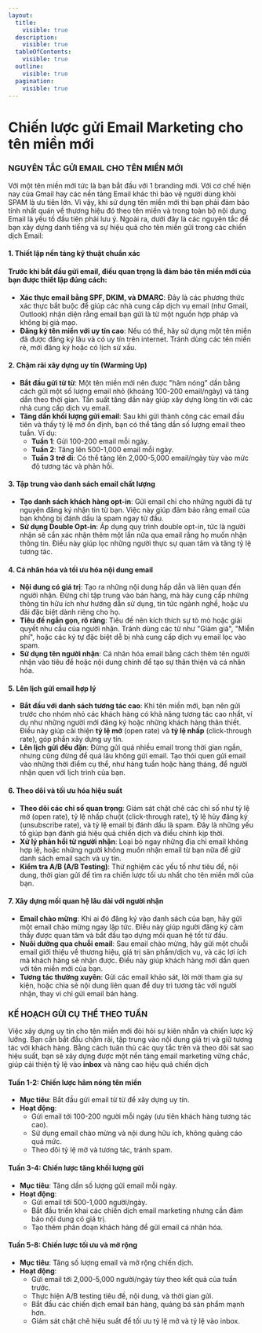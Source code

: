 ```yaml
---
layout:
  title:
    visible: true
  description:
    visible: true
  tableOfContents:
    visible: true
  outline:
    visible: true
  pagination:
    visible: true
---
```


# Chiến lược gửi Email Marketing cho tên miền mới

### **NGUYÊN TẮC GỬI EMAIL CHO TÊN MIỀN MỚI**

Với một tên miền mới tức là bạn bắt đầu với 1 branding mới. Với cơ chế hiện nay của Gmail hay các nền tảng Email khác thì bảo vệ người dùng khỏi SPAM là ưu tiên lớn. Vì vậy, khi sử dụng tên miền mới thì bạn phải đảm bảo tính nhất quán về thương hiệu đó theo tên miền và trong toàn bộ nội dung Email là yếu tố đầu tiên phải lưu ý. Ngoài ra, dưới đây là các nguyên tắc để bạn xây dựng danh tiếng và sự hiệu quả cho tên miền gửi trong các chiến dịch Email:

#### **1. Thiết lập nền tảng kỹ thuật chuẩn xác**

#### Trước khi bắt đầu gửi email, điều quan trọng là đảm bảo tên miền mới của bạn được thiết lập đúng cách:

* **Xác thực email bằng SPF, DKIM, và DMARC**: Đây là các phương thức xác thực bắt buộc để giúp các nhà cung cấp dịch vụ email (như Gmail, Outlook) nhận diện rằng email bạn gửi là từ một nguồn hợp pháp và không bị giả mạo.
* **Đăng ký tên miền với uy tín cao**: Nếu có thể, hãy sử dụng một tên miền đã được đăng ký lâu và có uy tín trên internet. Tránh dùng các tên miền rẻ, mới đăng ký hoặc có lịch sử xấu.

#### **2. Chậm rãi xây dựng uy tín (Warming Up)**

* **Bắt đầu gửi từ từ**: Một tên miền mới nên được "hâm nóng" dần bằng cách gửi một số lượng email nhỏ (khoảng 100-200 email/ngày) và tăng dần theo thời gian. Tần suất tăng dần này giúp xây dựng lòng tin với các nhà cung cấp dịch vụ email.
* **Tăng dần khối lượng gửi email**: Sau khi gửi thành công các email đầu tiên và thấy tỷ lệ mở ổn định, bạn có thể tăng dần số lượng email theo tuần. Ví dụ:
  * **Tuần 1**: Gửi 100-200 email mỗi ngày.
  * **Tuần 2**: Tăng lên 500-1,000 email mỗi ngày.
  * **Tuần 3 trở đi**: Có thể tăng lên 2,000-5,000 email/ngày tùy vào mức độ tương tác và phản hồi.

#### **3. Tập trung vào danh sách email chất lượng**

* **Tạo danh sách khách hàng opt-in**: Gửi email chỉ cho những người đã tự nguyện đăng ký nhận tin từ bạn. Việc này giúp đảm bảo rằng email của bạn không bị đánh dấu là spam ngay từ đầu.
* **Sử dụng Double Opt-in**: Áp dụng quy trình double opt-in, tức là người nhận sẽ cần xác nhận thêm một lần nữa qua email rằng họ muốn nhận thông tin. Điều này giúp lọc những người thực sự quan tâm và tăng tỷ lệ tương tác.

#### **4. Cá nhân hóa và tối ưu hóa nội dung email**

* **Nội dung có giá trị**: Tạo ra những nội dung hấp dẫn và liên quan đến người nhận. Đừng chỉ tập trung vào bán hàng, mà hãy cung cấp những thông tin hữu ích như hướng dẫn sử dụng, tin tức ngành nghề, hoặc ưu đãi đặc biệt dành riêng cho họ.
* **Tiêu đề ngắn gọn, rõ ràng**: Tiêu đề nên kích thích sự tò mò hoặc giải quyết nhu cầu của người nhận. Tránh dùng các từ như "Giảm giá", "Miễn phí", hoặc các ký tự đặc biệt dễ bị nhà cung cấp dịch vụ email lọc vào spam.
* **Sử dụng tên người nhận**: Cá nhân hóa email bằng cách thêm tên người nhận vào tiêu đề hoặc nội dung chính để tạo sự thân thiện và cá nhân hóa.

#### **5. Lên lịch gửi email hợp lý**

* **Bắt đầu với danh sách tương tác cao**: Khi tên miền mới, bạn nên gửi trước cho nhóm nhỏ các khách hàng có khả năng tương tác cao nhất, ví dụ như những người mới đăng ký hoặc những khách hàng thân thiết. Điều này giúp cải thiện **tỷ lệ mở** (open rate) và **tỷ lệ nhấp** (click-through rate), góp phần xây dựng uy tín.
* **Lên lịch gửi đều đặn**: Đừng gửi quá nhiều email trong thời gian ngắn, nhưng cũng đừng để quá lâu không gửi email. Tạo thói quen gửi email vào những thời điểm cụ thể, như hàng tuần hoặc hàng tháng, để người nhận quen với lịch trình của bạn.

#### **6. Theo dõi và tối ưu hóa hiệu suất**

* **Theo dõi các chỉ số quan trọng**: Giám sát chặt chẽ các chỉ số như tỷ lệ mở (open rate), tỷ lệ nhấp chuột (click-through rate), tỷ lệ hủy đăng ký (unsubscribe rate), và tỷ lệ email bị đánh dấu là spam. Đây là những yếu tố giúp bạn đánh giá hiệu quả chiến dịch và điều chỉnh kịp thời.
* **Xử lý phản hồi từ người nhận**: Loại bỏ ngay những địa chỉ email không hợp lệ, hoặc những người không muốn nhận email từ bạn nữa để giữ danh sách email sạch và uy tín.
* **Kiểm tra A/B (A/B Testing)**: Thử nghiệm các yếu tố như tiêu đề, nội dung, thời gian gửi để tìm ra chiến lược tối ưu nhất cho tên miền mới của bạn.

#### **7. Xây dựng mối quan hệ lâu dài với người nhận**

* **Email chào mừng**: Khi ai đó đăng ký vào danh sách của bạn, hãy gửi một email chào mừng ngay lập tức. Điều này giúp người đăng ký cảm thấy được quan tâm và bắt đầu tạo dựng mối quan hệ tốt từ đầu.
* **Nuôi dưỡng qua chuỗi email**: Sau email chào mừng, hãy gửi một chuỗi email giới thiệu về thương hiệu, giá trị sản phẩm/dịch vụ, và các lợi ích mà khách hàng sẽ nhận được. Điều này giúp khách hàng mới dần quen với tên miền mới của bạn.
* **Tương tác thường xuyên**: Gửi các email khảo sát, lời mời tham gia sự kiện, hoặc chia sẻ nội dung liên quan để duy trì tương tác với người nhận, thay vì chỉ gửi email bán hàng.

### **KẾ HOẠCH GỬI CỤ THỂ THEO TUẦN**

Việc xây dựng uy tín cho tên miền mới đòi hỏi sự kiên nhẫn và chiến lược kỹ lưỡng. Bạn cần bắt đầu chậm rãi, tập trung vào nội dung giá trị và giữ tương tác với khách hàng. Bằng cách tuân thủ các quy tắc trên và theo dõi sát sao hiệu suất, bạn sẽ xây dựng được một nền tảng email marketing vững chắc, giúp cải thiện tỷ lệ vào **inbox** và nâng cao hiệu quả chiến dịch

#### **Tuần 1-2: Chiến lược hâm nóng tên miền**

* **Mục tiêu**: Bắt đầu gửi email từ từ để xây dựng uy tín.
* **Hoạt động**:
  * Gửi email tới 100-200 người mỗi ngày (ưu tiên khách hàng tương tác cao).
  * Sử dụng email chào mừng và nội dung hữu ích, không quảng cáo quá mức.
  * Theo dõi tỷ lệ mở và tương tác, tránh spam.

#### **Tuần 3-4: Chiến lược tăng khối lượng gửi**

* **Mục tiêu**: Tăng dần số lượng gửi email mỗi ngày.
* **Hoạt động**:
  * Gửi email tới 500-1,000 người/ngày.
  * Bắt đầu triển khai các chiến dịch email marketing nhưng cần đảm bảo nội dung có giá trị.
  * Tạo thêm phân đoạn khách hàng để gửi email cá nhân hóa.

#### **Tuần 5-8: Chiến lược tối ưu và mở rộng**

* **Mục tiêu**: Tăng số lượng email và mở rộng chiến dịch.
* **Hoạt động**:
  * Gửi email tới 2,000-5,000 người/ngày tùy theo kết quả của tuần trước.
  * Thực hiện A/B testing tiêu đề, nội dung, và thời gian gửi.
  * Bắt đầu các chiến dịch email bán hàng, quảng bá sản phẩm mạnh hơn.
  * Giám sát chặt chẽ hiệu suất để tối ưu tỷ lệ mở và tỷ lệ vào inbox.
